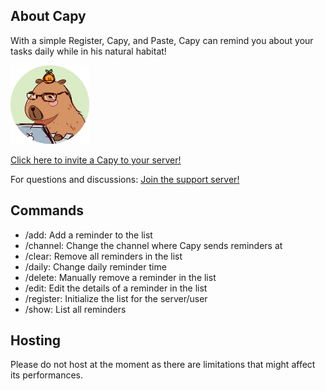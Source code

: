 ## About Capy ##

With a simple Register, Capy, and Paste, Capy can remind you about your tasks daily while in his natural habitat!

<img src="https://github.com/Maracoo/capy-discord-bot/blob/main/src/assets/capy-pfp.jpg" width="25%">

[Click here to invite a Capy to your server!](https://discord.com/oauth2/authorize?client_id=1186253254665981992)

For questions and discussions: [Join the support server!](https://discord.gg/zHpKSBa9hb)

## Commands ##

- /add: Add a reminder to the list
- /channel: Change the channel where Capy sends reminders at
- /clear: Remove all reminders in the list
- /daily: Change daily reminder time
- /delete: Manually remove a reminder in the list
- /edit: Edit the details of a reminder in the list
- /register: Initialize the list for the server/user
- /show: List all reminders

## Hosting ##

Please do not host at the moment as there are limitations that might affect its performances.
